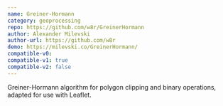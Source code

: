 ```yaml
---
name: Greiner-Hormann
category: geoprocessing
repo: https://github.com/w8r/GreinerHormann
author: Alexander Milevski
author-url: https://github.com/w8r
demo: https://milevski.co/GreinerHormann/
compatible-v0:
compatible-v1: true
compatible-v2: false
---
```


Greiner-Hormann algorithm for polygon clipping and binary operations, adapted for use with Leaflet.
